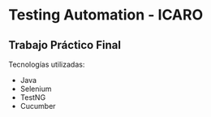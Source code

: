 # Testing Automation - ICARO

## Trabajo Práctico Final

Tecnologías utilizadas:
- Java
- Selenium
- TestNG
- Cucumber
